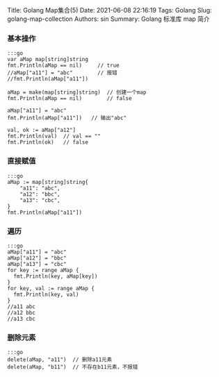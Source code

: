 Title: Golang Map集合(5)
Date: 2021-06-08 22:16:19
Tags: Golang
Slug: golang-map-collection
Authors: sin
Summary: Golang 标准库 map 简介

### 基本操作

    :::go
    var aMap map[string]string
    fmt.Println(aMap == nil)     // true
    //aMap["a11"] = "abc"        // 报错
    //fmt.Println(aMap["a11"])

    aMap = make(map[string]string)  // 创建一个map
    fmt.Println(aMap == nil)        // false

    aMap["a11"] = "abc"
    fmt.Println(aMap["a11"])   // 输出"abc"

    val, ok := aMap["a12"]
    fmt.Println(val)  // val == "" 
    fmt.Println(ok)   // false

### 直接赋值

    :::go
    aMap := map[string]string{
        "a11": "abc",
        "a12": "bbc",
        "a13": "cbc",
    }
    fmt.Println(aMap["a11"])

### 遍历

    :::go
    aMap["a11"] = "abc"
    aMap["a12"] = "bbc"
    aMap["a13"] = "cbc"
    for key := range aMap {
      fmt.Println(key, aMap[key])
    }
    for key, val := range aMap {
      fmt.Println(key, val)
    }
    //a11 abc
    //a12 bbc
    //a13 cbc

### 删除元素

    :::go
    delete(aMap, "a11")  // 删除a11元素
    delete(aMap, "b11")  // 不存在b11元素，不报错
